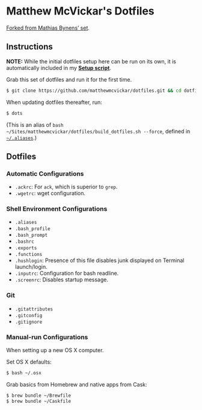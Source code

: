 # Matthew McVickar's Dotfiles

[Forked from Mathias Bynens’ set](https://github.com/mathiasbynens/dotfiles/).


## Instructions

**NOTE:** While the initial dotfiles setup here can be run on its own, it is automatically included in my **[Setup script](https://github.com/matthewmcvickar/setup)**.

Grab this set of dotfiles and run it for the first time.

```sh
$ git clone https://github.com/matthewmcvickar/dotfiles.git && cd dotfiles && ./build_dotfiles.sh --force
```

When updating dotfiles thereafter, run:

```sh
$ dots
```

(This is an alias of `bash ~/Sites/matthewmcvickar/dotfiles/build_dotfiles.sh --force`, defined in [`~/.aliases`](.aliases).)


## Dotfiles

### Automatic Configurations

- `.ackrc`: For `ack`, which is superior to `grep`.
- `.wgetrc`: wget configuration.

### Shell Environment Configurations

- `.aliases`
- `.bash_profile`
- `.bash_prompt`
- `.bashrc`
- `.exports`
- `.functions`
- `.hushlogin`: Presence of this file disables junk displayed on Terminal launch/login.
- `.inputrc`: Configuration for bash readline.
- `.screenrc`: Disables startup message.

### Git

- `.gitattributes`
- `.gitconfig`
- `.gitignore`

### Manual-run Configurations

When setting up a new OS X computer.

Set OS X defaults:

```sh
$ bash ~/.osx
```

Grab basics from Homebrew and native apps from Cask:

```sh
$ brew bundle ~/Brewfile
$ brew bundle ~/Caskfile
```
